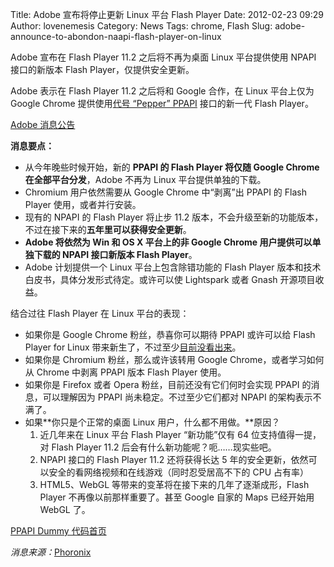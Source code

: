 Title: Adobe 宣布将停止更新 Linux 平台 Flash Player
Date: 2012-02-23 09:29
Author: lovenemesis
Category: News
Tags: chrome, Flash
Slug: adobe-announce-to-abondon-naapi-flash-player-on-linux

Adobe 宣布在 Flash Player 11.2 之后将不再为桌面 Linux 平台提供使用 NPAPI
接口的新版本 Flash Player，仅提供安全更新。

Adobe 表示在 Flash Player 11.2 之后将和 Google 合作，在 Linux 平台上仅为
Google Chrome 提供使用[代号 “Pepper”
PPAPI](http://linuxtoy.org/archives/google-chrome-14-beta.html)
接口的新一代 Flash Player。

[Adobe
消息公告](http://blogs.adobe.com/flashplayer/2012/02/adobe-and-google-partnering-for-flash-player-on-linux.html)

**消息要点：**

-   从今年晚些时候开始，新的 **PPAPI 的 Flash Player 将仅随 Google
    Chrome 在全部平台分发**，Adobe 不再为 Linux 平台提供单独的下载。
-   Chromium 用户依然需要从 Google Chrome 中“剥离”出 PPAPI 的 Flash
    Player 使用，或者并行安装。
-   现有的 NPAPI 的 Flash Player 将止步 11.2
    版本，不会升级至新的功能版本，不过在接下来的**五年里可以获得安全更新**。
-   **Adobe 将依然为 Win 和 OS X 平台上的非 Google Chrome
    用户提供可以单独下载的 NPAPI 接口新版本 Flash Player**。
-   Adobe 计划提供一个 Linux 平台上包含除错功能的 Flash Player
    版本和技术白皮书，具体分发形式待定。或许可以使 Lightspark 或者 Gnash
    开源项目收益。

结合过往 Flash Player 在 Linux 平台的表现：

-   如果你是 Google Chrome 粉丝，恭喜你可以期待 PPAPI 或许可以给 Flash
    Player for Linux
    带来新生了，不过至少[目前没看出来](http://support.google.com/chrome/bin/answer.py?hl=en&answer=108086)。
-   如果你是 Chromium 粉丝，那么或许该转用 Google Chrome，或者学习如何从
    Chrome 中剥离 PPAPI 版本 Flash Player 使用。
-   如果你是 Firefox 或者 Opera 粉丝，目前还没有它们何时会实现 PPAPI
    的消息，可以理解因为 PPAPI 尚未稳定。不过至少它们都对 NPAPI
    的架构表示不满了。
-   如果**你只是个正常的桌面 Linux 用户，什么都不用做。**原因？
    1.  近几年来在 Linux 平台 Flash Player “新功能”仅有 64
        位支持值得一提，对 Flash Player 11.2
        后会有什么新功能呢？呃……现实些吧。
    2.  NPAPI 接口的 Flash Player 11.2 还将获得长达 5
        年的安全更新，依然可以安全的看网络视频和在线游戏（同时忍受居高不下的
        CPU 占有率）
    3.  HTML5、WebGL 等带来的变革将在接下来的几年了逐渐成形，Flash
        Player 不再像以前那样重要了。甚至 Google 自家的 Maps 已经开始用
        WebGL 了。

[PPAPI Dummy 代码首页](http://code.google.com/p/ppapi/)

*消息来源：*[Phoronix](http://www.phoronix.com/scan.php?page=news_item&px=MTA2MDc)
